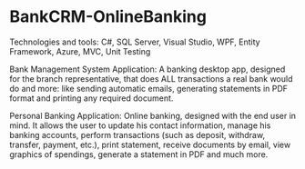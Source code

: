 # BankCRM-OnlineBanking
Technologies and tools: C#, SQL Server, Visual Studio, WPF, Entity Framework, Azure, MVC, Unit Testing

Bank Management System Application: A banking desktop app, designed for the branch representative, that does ALL transactions a real bank
would do and more: like sending automatic emails, generating statements in PDF format and printing any required document.

Personal Banking Application: Online banking, designed with the end user in mind. It allows the user to update his contact information, 
manage his banking accounts, perform transactions (such as deposit, withdraw, transfer, payment, etc.), print statement, receive documents 
by email, view graphics of spendings, generate a statement in PDF and much more.
